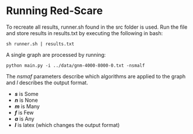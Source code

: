# Running Red-Scare

To recreate all results, runner.sh found in the src folder is used. 
Run the file and store results in results.txt by executing the following in bash:

```
sh runner.sh | results.txt
```

A single graph are processed by running: 

```
python main.py -i ../data/gnm-4000-8000-0.txt -nsmalf
```

The *nsmaf* parameters describe which algorithms are applied to the graph and *l* describes the output format.
- ***s*** is Some
- ***n*** is None
- ***m*** is Many
- ***f*** is Few
- ***a*** is Any
- ***l*** is latex (which changes the output format)
